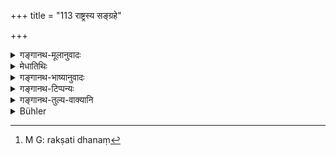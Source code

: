 +++
title = "113 राष्ट्रस्य सङ्ग्रहे"

+++

<details><summary>गङ्गानथ-मूलानुवादः</summary>

In the administration of his kingdom he shall adopt the procedure described below; for the king, whose kingdom is properly administered, prospers easily.—(113)
</details>

<details><summary>मेधातिथिः</summary>

**संग्रहो** रक्षाविधानम्[^१४३] । **सुसंगृहीतं** रक्षाविधानेन वशीकृतं परिपालितं वा येन स्वराष्ट्रं स **पार्थिवः सुखम् एधते** ॥ ७.११३ ॥


[^१४३]:
     M G: rakṣati dhanaṃ
</details>

<details><summary>गङ्गानथ-भाष्यानुवादः</summary>

‘*Administration*’—method of governing.

‘*He whose Kingdom is properly administered*’—*i.e*. rightly brought under sway and looked after,—“*prospers easily*”;—(113)
</details>

<details><summary>गङ्गानथ-टिप्पन्यः</summary>

This verse is quoted in *Vīramitrodaya* (Rājanīti, p. 248), which
explains ‘*saṅgraha*’ as ‘protecting, consolidation, making one’s own.’
</details>

<details><summary>गङ्गानथ-तुल्य-वाक्यानि</summary>

**(verses 7.110-113)  
**

See Comparative notes for [Verse
7.110].
</details>

<details><summary>Bühler</summary>

113	In governing his kingdom let him always observe the (following) rules; for a king who governs his kingdom well, easily prospers.
</details>
